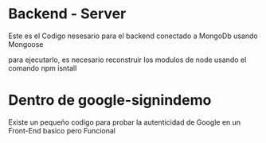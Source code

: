 # Backend - Server
Este es el Codigo nesesario para el backend conectado a MongoDb usando Mongoose

para ejecutarlo, es necesario reconstruir los modulos de node usando el comando
npm isntall

# Dentro de google-signindemo
Existe un pequeño codigo para probar la autenticidad de Google en un Front-End basico pero Funcional